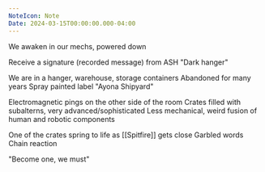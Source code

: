 ```yaml
---
NoteIcon: Note
Date: 2024-03-15T00:00:00.000-04:00
---
```

We awaken in our mechs, powered down

Receive a signature (recorded message) from ASH
"Dark hanger"

We are in a hanger, warehouse, storage containers
Abandoned for many years
Spray painted label "Ayona Shipyard"

Electromagnetic pings on the other side of the room
Crates filled with subalterns, very advanced/sophisticated
Less mechanical, weird fusion of human and robotic components

One of the crates spring to life as [[Spitfire]] gets close
Garbled words
Chain reaction

"Become one, we must"